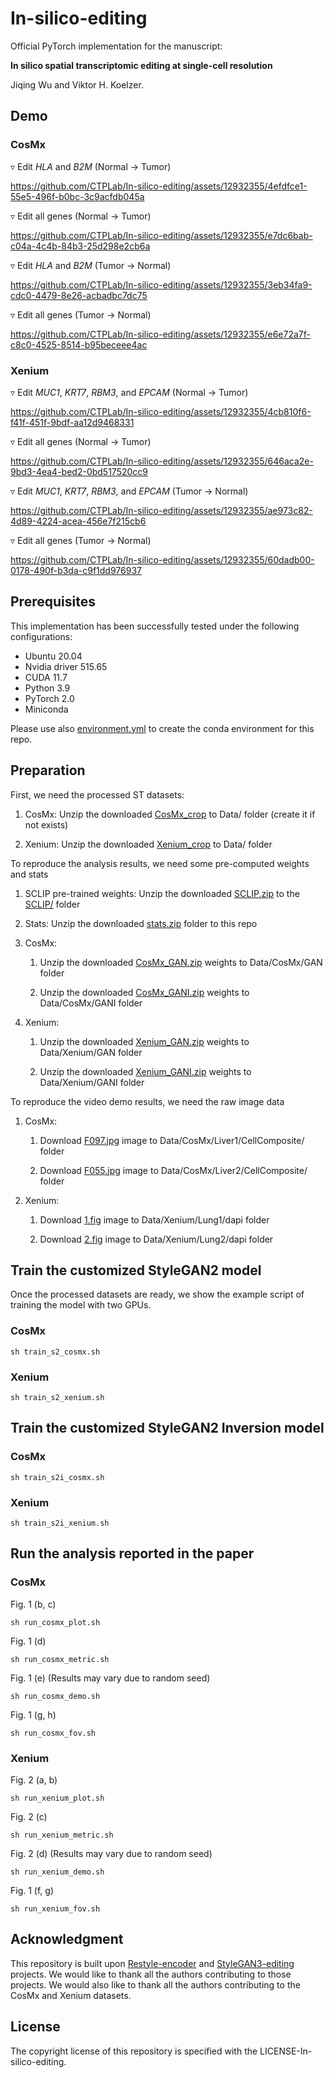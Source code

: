 # In-silico-editing 
Official PyTorch implementation for the manuscript:

**In silico spatial transcriptomic editing at single-cell resolution**

Jiqing Wu and Viktor H. Koelzer.




## Demo 
### CosMx
$\triangledown$ Edit *HLA* and *B2M* (Normal -> Tumor)

https://github.com/CTPLab/In-silico-editing/assets/12932355/4efdfce1-55e5-496f-b0bc-3c9acfdb045a

$\triangledown$ Edit all genes (Normal -> Tumor)

https://github.com/CTPLab/In-silico-editing/assets/12932355/e7dc6bab-c04a-4c4b-84b3-25d298e2cb6a

$\triangledown$ Edit *HLA* and *B2M* (Tumor -> Normal)

https://github.com/CTPLab/In-silico-editing/assets/12932355/3eb34fa9-cdc0-4479-8e26-acbadbc7dc75

$\triangledown$ Edit all genes (Tumor -> Normal)

https://github.com/CTPLab/In-silico-editing/assets/12932355/e6e72a7f-c8c0-4525-8514-b95beceee4ac


### Xenium
$\triangledown$ Edit *MUC1*, *KRT7*, *RBM3*, and *EPCAM*  (Normal -> Tumor)

https://github.com/CTPLab/In-silico-editing/assets/12932355/4cb810f6-f41f-451f-9bdf-aa12d9468331

$\triangledown$ Edit all genes (Normal -> Tumor)

https://github.com/CTPLab/In-silico-editing/assets/12932355/646aca2e-9bd3-4ea4-bed2-0bd517520cc9

$\triangledown$ Edit *MUC1*, *KRT7*, *RBM3*, and *EPCAM* (Tumor -> Normal)

https://github.com/CTPLab/In-silico-editing/assets/12932355/ae973c82-4d89-4224-acea-456e7f215cb6

$\triangledown$ Edit all genes (Tumor -> Normal)

https://github.com/CTPLab/In-silico-editing/assets/12932355/60dadb00-0178-490f-b3da-c9f1dd976937

## Prerequisites
This implementation has been successfully tested under the following configurations:

- Ubuntu 20.04
- Nvidia driver 515.65
- CUDA 11.7
- Python 3.9
- PyTorch 2.0
- Miniconda 

Please use also [environment.yml](environment.yml) to create the conda environment for this repo.

## Preparation
First, we need the processed ST datasets:

1. CosMx: Unzip the downloaded [CosMx_crop](https://zenodo.org/record/8186465/files/cosmx_crop.zip?download=1)  to Data/ folder (create it if not exists) 

2. Xenium: Unzip the downloaded [Xenium_crop](https://zenodo.org/record/8186465/files/xenium_crop.zip?download=1) to Data/ folder


To reproduce the analysis results, we need some pre-computed weights and stats 

1. SCLIP pre-trained weights: Unzip the downloaded [SCLIP.zip](https://zenodo.org/record/8186465/files/SCLIP.zip?download=1) to the [SCLIP/](SCLIP) folder


2. Stats: Unzip the downloaded [stats.zip](https://zenodo.org/record/8186465/files/stats.zip?download=1) folder to this repo

3. CosMx:

    1. Unzip the downloaded [CosMx_GAN.zip](https://zenodo.org/record/8186465/files/CosMx_GAN.zip?download=1) weights to Data/CosMx/GAN folder

    2. Unzip the downloaded [CosMx_GANI.zip](https://zenodo.org/record/8186465/files/CosMx_GANI.zip?download=1) weights to Data/CosMx/GANI folder

4. Xenium: 

    1. Unzip the downloaded [Xenium_GAN.zip](https://zenodo.org/record/8186465/files/Xenium_GAN.zip?download=1) weights to Data/Xenium/GAN folder

    2. Unzip the downloaded [Xenium_GANI.zip](https://zenodo.org/record/8186465/files/Xenium_GANI.zip?download=1) weights to Data/Xenium/GANI folder
    

To reproduce the video demo results, we need the raw image data


1. CosMx:

    1. Download [F097.jpg](https://zenodo.org/record/8186465/files/CellComposite_F097.jpg?download=1) image to Data/CosMx/Liver1/CellComposite/ folder

    2. Download [F055.jpg](https://zenodo.org/record/8186465/files/CellComposite_F055.jpg?download=1) image to Data/CosMx/Liver2/CellComposite/ folder

    

2. Xenium: 

    1. Download [1.fig](https://zenodo.org/record/8186465/files/16000_20000_4000_8000_15800_20200_3800_8200.jpg?download=1) image to Data/Xenium/Lung1/dapi folder

    2. Download [2.fig](https://zenodo.org/record/8186465/files/12000_16000_32000_36000_11800_16200_31800_36200.jpg?download=1) image to Data/Xenium/Lung2/dapi folder

## Train the customized StyleGAN2 model 

Once the processed datasets are ready, we show the example script of training the model with two GPUs.
### CosMx
```
sh train_s2_cosmx.sh
```


### Xenium
```
sh train_s2_xenium.sh
```


## Train the customized StyleGAN2 Inversion model 

### CosMx
```
sh train_s2i_cosmx.sh
```


### Xenium
```
sh train_s2i_xenium.sh
```


## Run the analysis reported in the paper

### CosMx

Fig. 1 (b, c)
```
sh run_cosmx_plot.sh
```

Fig. 1 (d)
```
sh run_cosmx_metric.sh
```

Fig. 1 (e) (Results may vary due to random seed)
```
sh run_cosmx_demo.sh
```

Fig. 1 (g, h)
```
sh run_cosmx_fov.sh
```



### Xenium

Fig. 2 (a, b)
```
sh run_xenium_plot.sh
```

Fig. 2 (c)
```
sh run_xenium_metric.sh
```

Fig. 2 (d)  (Results may vary due to random seed)
```
sh run_xenium_demo.sh
```

Fig. 1 (f, g)
```
sh run_xenium_fov.sh
```

## Acknowledgment
This repository is built upon [Restyle-encoder](https://https://github.com/yuval-alaluf/restyle-encoder) and [StyleGAN3-editing](https://github.com/yuval-alaluf/stylegan3-editing.git) projects. We would like to thank all the authors contributing to those projects.
We would also like to thank all the authors contributing to the CosMx and Xenium datasets.

## License
The copyright license of this repository is specified with the LICENSE-In-silico-editing.

